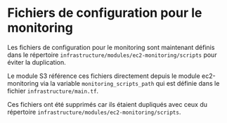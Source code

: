 # Fichiers de configuration pour le monitoring

Les fichiers de configuration pour le monitoring sont maintenant définis dans le répertoire
`infrastructure/modules/ec2-monitoring/scripts` pour éviter la duplication.

Le module S3 référence ces fichiers directement depuis le module ec2-monitoring via la variable
`monitoring_scripts_path` qui est définie dans le fichier `infrastructure/main.tf`.

Ces fichiers ont été supprimés car ils étaient dupliqués avec ceux du répertoire
`infrastructure/modules/ec2-monitoring/scripts`.
